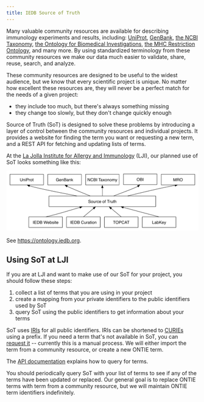 ```yaml
---
title: IEDB Source of Truth
---
```


Many valuable community resources are available for describing immunology experiments and results, including:
[UniProt](http://www.uniprot.org),
[GenBank](https://www.ncbi.nlm.nih.gov/genbank/),
[the NCBI Taxonomy](https://www.ncbi.nlm.nih.gov/taxonomy),
[the Ontology for Biomedical Investigations](http://obi-ontology.org),
[the MHC Restriction Ontology](https://github.com/IEDB/MRO),
and many more.
By using standardized terminology from these community resources we make our data much easier to validate, share, reuse, search, and analyze.

These community resources are designed to be useful to the widest audience, but we know that every scientific project is unique. No matter how excellent these resources are, they will never be a perfect match for the needs of a given project:

- they include too much, but there's always something missing
- they change too slowly, but they don't change quickly enough

Source of Truth (SoT) is designed to solve these problems by introducing a layer of control between the community resources and individual projects. It provides a website for finding the term you want or requesting a new term, and a REST API for fetching and updating lists of terms.

At the [La Jolla Institute for Allergy and Immunology](http://www.lji.org) (LJI), our planned use of SoT looks something like this:

![LJI SoT](lji.png)

See <https://ontology.iedb.org>.


## Using SoT at LJI

If you are at LJI and want to make use of our SoT for your project, you should follow these steps:

1. collect a list of terms that you are using in your project
2. create a mapping from your private identifiers to the public identifiers used by SoT
3. query SoT using the public identifiers to get information about your terms

SoT uses [IRIs](https://en.wikipedia.org/wiki/Internationalized_Resource_Identifier) for all public identifiers. IRIs can be shortened to [CURIEs](https://en.wikipedia.org/wiki/CURIE) using a prefix. If you need a term that's not available in SoT, you can [request it](mailto:james@overton.ca) -- currently this is a manual process. We will either import the term from a community resource, or create a new ONTIE term.

The [API documentation](docs/api.html) explains how to query for terms.

You should periodically query SoT with your list of terms to see if any of the terms have been updated or replaced. Our general goal is to replace ONTIE terms with term from a community resource, but we will maintain ONTIE term identifiers indefinitely.
